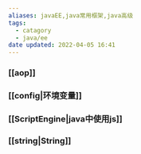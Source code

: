 ```yaml
---
aliases: javaEE,java常用框架,java高级
tags:
  - catagory
  - java/ee
date updated: 2022-04-05 16:41
---
```


### [[aop]]

### [[config|环境变量]]

### [[ScriptEngine|java中使用js]]

### [[string|String]]
